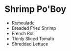 # Shrimp Po'Boy

* [Remoulade](./remoulade.md)
* Breaded Fried Shrimp
* French Roll
* Thinly Sliced Tomato
* Shredded Lettuce
